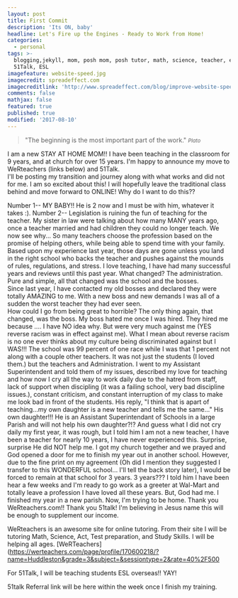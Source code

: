 ```yaml
---
layout: post
title: First Commit
description: 'Its ON, baby'
headline: Let's Fire up the Engines - Ready to Work from Home!
categories:
  - personal
tags: >-
  blogging,jekyll, mom, posh mom, posh tutor, math, science, teacher, educator,
  51Talk, ESL
imagefeature: website-speed.jpg
imagecredit: spreadeffect.com
imagecreditlink: 'http://www.spreadeffect.com/blog/improve-website-speed/'
comments: false
mathjax: false
featured: true
published: true
modified: '2017-08-10'
---
```


>&quot;The beginning is the most important part of the work.&quot;
><small><cite title="Plato">Plato</cite></small>

I am a new STAY AT HOME MOM!!  I have been teaching in the classroom for 9 years, and at church for over 15 years.  I'm happy to announce my move to WeRteachers (links below) and 51Talk.  
I'll be posting my transition and journey along with what works and did not for me.  I am so excited about this!  I will hopefully leave the traditional class behind and move forward to ONLINE!
Why do I want to do this??  

Number 1-- MY BABY!! He is 2 now and I must be with him, whatever it takes :).
Number 2-- Legislation is ruining the fun of teaching for the teacher.  My sister in law were talking about how many MANY years ago, once a teacher married and had children they could no longer teach.  We now see why...
So many teachers choose the profession based on the promise of helping others, while being able to spend time with your family.  Based upon my experience last year, those days are gone unless you land in the right school who backs the teacher and pushes against the mounds of rules, regulations, and stress.
I love teaching, I have had many successful years and reviews until this past year.  What changed?  The administration.  Pure and simple, all that changed was the school and the bosses.  
Since last year, I have contacted my old bosses and declared they were totally AMAZING to me.  With a new boss and new demands I was all of a sudden the worst teacher they had ever seen.  
How could I go from being great to horrible?  The only thing again, that changed, was the boss.  My boss hated me once I was hired.  They hired me because .... I have NO idea why.  But were very much against me (YES reverse racism was in effect against me).
What I mean about reverse racism is no one ever thinks about my culture being discriminated against but I WAS!!!  The school was 99 percent of one race while I was that 1 percent not along with a couple other teachers.  It was not just the students (I loved them.) but the teachers and Administration. 
I went to my Assistant Superintendent and told them of my issues, described my love for teaching and how now I cry all the way to work daily due to the hatred from staff, lack of support when discipling (it was a failing school, very bad discipline issues.), constant criticism, and constant interruption of my class to make me look bad in front of the students.
His reply, "I think that is apart of teaching...my own daughter is a new teacher and tells me the same..."  His own daughter!!! He is an Assistant Superintendant of Schools in a large Parish and will not help his own daughter?!?  And guess what I did not cry daily my first year, it was rough, but I told him I am not a new teacher, I have been a teacher for nearly 10 years, I have never experienced this. 
Surprise, surprise He did NOT help me.  I got my church together and we prayed and God opened a door for me to finish my year out in another school.  However, due to the fine print on my agreement (Oh did I mention they suggested I transfer to this WONDERFUL school... I'll tell the back story later), I would be forced to remain at that school for 3 years. 3 years??? I told him I have been hear a few weeks and I'm ready to go work as a greeter at Wal-Mart and totally leave a profession I have loved all these years.
But, God had me.  I finished my year in a new parish.  Now, I'm trying to be home.
Thank you WeRteachers.com!! Thank you 51talk!  I'm believing in Jesus name this will be enough to supplement our income.

WeRteachers is an awesome site for online tutoring.  From their site I will be tutoring Math, Science, Act, Test preparation, and Study Skills.  I will be helping all ages.
[WeRTeachers](https://werteachers.com/page/profile/170600218/?name=Huddleston&grade=3&subject=&sessiontype=2&rate=40%2F500

For 51Talk, I will be teaching students ESL overseas!! YAY!

51talk Referral link will be here within the week once I finish my training.
